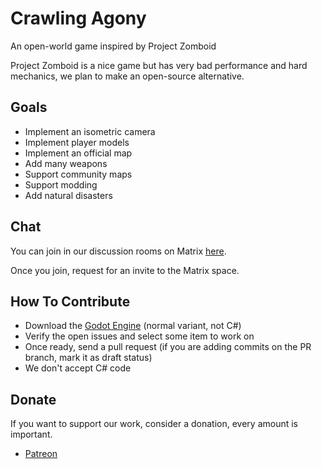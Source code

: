 # Crawling Agony

An open-world game inspired by Project Zomboid

Project Zomboid is a nice game but has very bad performance and hard mechanics, we plan to make an open-source alternative.

## Goals

- Implement an isometric camera
- Implement player models
- Implement an official map
- Add many weapons
- Support community maps
- Support modding
- Add natural disasters

## Chat

You can join in our discussion rooms on Matrix [here](https://matrix.to/#/#foss-supremacy-join:matrix.org).

Once you join, request for an invite to the Matrix space.

## How To Contribute

- Download the [Godot Engine](https://godotengine.org/) (normal variant, not C#)
- Verify the open issues and select some item to work on
- Once ready, send a pull request (if you are adding commits on the PR branch, mark it as draft status)
- We don't accept C# code

## Donate

If you want to support our work, consider a donation, every amount is important.

- [Patreon](https://www.patreon.com/foss_supremacy)
